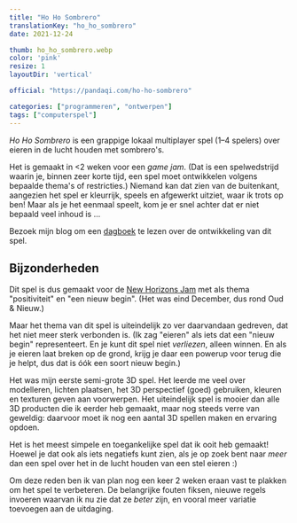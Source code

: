 ```yaml
---
title: "Ho Ho Sombrero"
translationKey: "ho_ho_sombrero"
date: 2021-12-24

thumb: ho_ho_sombrero.webp
color: 'pink'
resize: 1
layoutDir: 'vertical'

official: "https://pandaqi.com/ho-ho-sombrero"

categories: ["programmeren", "ontwerpen"]
tags: ["computerspel"]
---
```


_Ho Ho Sombrero_ is een grappige lokaal multiplayer spel (1&ndash;4 spelers) over eieren in de lucht houden met sombrero's.

Het is gemaakt in <2 weken voor een _game jam_. (Dat is een spelwedstrijd waarin je, binnen zeer korte tijd, een spel moet ontwikkelen volgens bepaalde thema's of restricties.) Niemand kan dat zien van de buitenkant, aangezien het spel er kleurrijk, speels en afgewerkt uitziet, waar ik trots op ben! Maar als je het eenmaal speelt, kom je er snel achter dat er niet bepaald veel inhoud is ...

Bezoek mijn blog om een [dagboek](https://pandaqi.com/blog/videogames/game-jams/devlog-ho-ho-sombrero) te lezen over de ontwikkeling van dit spel.

## Bijzonderheden
Dit spel is dus gemaakt voor de [New Horizons Jam](https://itch.io/jam/new-horizons) met als thema "positiviteit" en "een nieuw begin". (Het was eind December, dus rond Oud & Nieuw.)

Maar het thema van dit spel is uiteindelijk zo ver daarvandaan gedreven, dat het niet meer sterk verbonden is. (Ik zag "eieren" als iets dat een "nieuw begin" representeert. En je kunt dit spel niet _verliezen_, alleen winnen. En als je eieren laat breken op de grond, krijg je daar een powerup voor terug die je helpt, dus dat is óók een soort nieuw begin.)

Het was mijn eerste semi-grote 3D spel. Het leerde me veel over modelleren, lichten plaatsen, het 3D perspectief (goed) gebruiken, kleuren en texturen geven aan voorwerpen. Het uiteindelijk spel is mooier dan alle 3D producten die ik eerder heb gemaakt, maar nog steeds verre van geweldig: daarvoor moet ik nog een aantal 3D spellen maken en ervaring opdoen.

Het is het meest simpele en toegankelijke spel dat ik ooit heb gemaakt! Hoewel je dat ook als iets negatiefs kunt zien, als je op zoek bent naar _meer_ dan een spel over het in de lucht houden van een stel eieren :)

Om deze reden ben ik van plan nog een keer 2 weken eraan vast te plakken om het spel te verbeteren. De belangrijke fouten fiksen, nieuwe regels invoeren waarvan ik nu zie dat ze _beter_ zijn, en vooral meer variatie toevoegen aan de uitdaging.